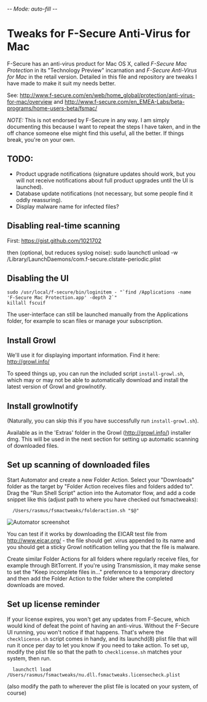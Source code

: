 -*- Mode: auto-fill -*-

Tweaks for F-Secure Anti-Virus for Mac
======================================

F-Secure has an anti-virus product for Mac OS X, called *F-Secure Mac
Protection* in its "Technology Preview" incarnation and *F-Secure
Anti-Virus for Mac* in the retail version. Detailed in this file and
repository are tweaks I have made to make it suit my needs better.

See:
http://www.f-secure.com/en/web/home_global/protection/anti-virus-for-mac/overview
and http://www.f-secure.com/en_EMEA-Labs/beta-programs/home-users-beta/fsmac/

*NOTE:* This is not endorsed by F-Secure in any way. I am simply
documenting this because I want to repeat the steps I have taken, and
in the off chance someone else might find this useful, all the
better. If things break, you're on your own.

TODO:
-----
 * Product upgrade notifications (signature updates should work, but
   you will not receive notifications about full product upgrades
   until the UI is launched).
 * Database update notifications (not necessary, but some people find
   it oddly reassuring).
 * Display malware name for infected files?


Disabling real-time scanning
----------------------------

First: https://gist.github.com/1021702

then (optional, but reduces syslog noise):
	sudo launchctl unload -w /Library/LaunchDaemons/com.f-secure.clstate-periodic.plist

Disabling the UI
----------------

	sudo /usr/local/f-secure/bin/loginitem - "`find /Applications -name 'F-Secure Mac Protection.app' -depth 2`"
	killall fscuif

The user-interface can still be launched manually from the
Applications folder, for example to scan files or manage your
subscription.

Install Growl
-------------

We'll use it for displaying important information. Find it here:
http://growl.info/


To speed things up, you can run the included script
`install-growl.sh`, which may or may not be able to automatically
download and install the latest version of Growl and growlnotify.

Install growlnotify
-------------------

(Naturally, you can skip this if you have successfully run
`install-growl.sh`).

Available as in the 'Extras' folder in the Growl (http://growl.info/)
installer dmg. This will be used in the next section for setting up
automatic scanning of downloaded files.

Set up scanning of downloaded files
-----------------------------------

Start Automator and create a new Folder Action. Select your
"Downloads" folder as the target by "Folder Action receives files and
folders added to". Drag the "Run Shell Script" action into the
Automator flow, and add a code snippet like this (adjust path to where
you have checked out fsmactweaks):

	  /Users/rasmus/fsmactweaks/folderaction.sh "$@"

![Automator screenshot](https://github.com/pajp/fsmactweaks/raw/master/folderaction.png)

You can test if it works by downloading the EICAR test file from
http://www.eicar.org/ - the file should get .virus appended to its
name and you should get a sticky Growl notification telling you that
the file is malware.

Create similar Folder Actions for all folders where regularly receive
files, for example through BitTorrent. If you're using Transmission,
it may make sense to set the "Keep incomplete files in..." preference
to a temporary directory and then add the Folder Action to the folder
where the completed downloads are moved.

Set up license reminder
-----------------------

If your license expires, you won't get any updates from F-Secure,
which would kind of defeat the point of having an anti-virus. Without
the F-Secure UI running, you won't notice if that happens. That's
where the `checklicense.sh` script comes in handy, and its launchd(8)
plist file that will run it once per day to let you know if you need
to take action. To set up, modify the plist file so that the path to
`checklicense.sh` matches your system, then run.

	  launchctl load /Users/rasmus/fsmactweaks/nu.dll.fsmactweaks.licensecheck.plist

(also modify the path to wherever the plist file is located on your
system, of course)
